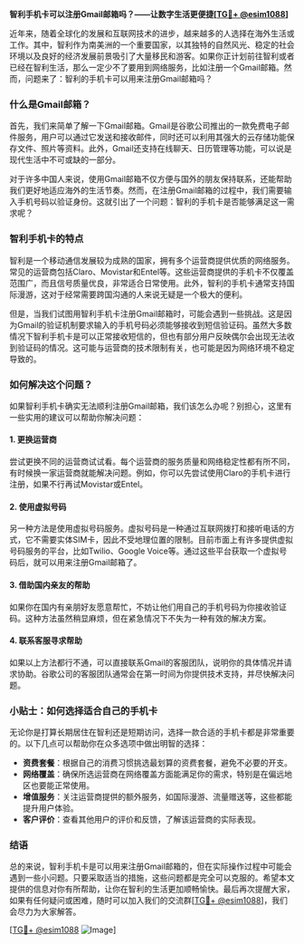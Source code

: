 **智利手机卡可以注册Gmail邮箱吗？——让数字生活更便捷[[TG💪+ @esim1088](https://t.me/s/esim1088)]**

近年来，随着全球化的发展和互联网技术的进步，越来越多的人选择在海外生活或工作。其中，智利作为南美洲的一个重要国家，以其独特的自然风光、稳定的社会环境以及良好的经济发展前景吸引了大量移民和游客。如果你正计划前往智利或者已经在智利生活，那么一定少不了要用到网络服务，比如注册一个Gmail邮箱。然而，问题来了：智利的手机卡可以用来注册Gmail邮箱吗？

### 什么是Gmail邮箱？
首先，我们来简单了解一下Gmail邮箱。Gmail是谷歌公司推出的一款免费电子邮件服务，用户可以通过它发送和接收邮件，同时还可以利用其强大的云存储功能保存文件、照片等资料。此外，Gmail还支持在线聊天、日历管理等功能，可以说是现代生活中不可或缺的一部分。

对于许多中国人来说，使用Gmail邮箱不仅方便与国外的朋友保持联系，还能帮助我们更好地适应海外的生活节奏。然而，在注册Gmail邮箱的过程中，我们需要输入手机号码以验证身份。这就引出了一个问题：智利的手机卡是否能够满足这一需求呢？

### 智利手机卡的特点
智利是一个移动通信发展较为成熟的国家，拥有多个运营商提供优质的网络服务。常见的运营商包括Claro、Movistar和Entel等。这些运营商提供的手机卡不仅覆盖范围广，而且信号质量优良，非常适合日常使用。此外，智利的手机卡通常支持国际漫游，这对于经常需要跨国沟通的人来说无疑是一个极大的便利。

但是，当我们试图用智利手机卡注册Gmail邮箱时，可能会遇到一些挑战。这是因为Gmail的验证机制要求输入的手机号码必须能够接收到短信验证码。虽然大多数情况下智利手机卡是可以正常接收短信的，但也有部分用户反映偶尔会出现无法收到验证码的情况。这可能与运营商的技术限制有关，也可能是因为网络环境不稳定导致的。

### 如何解决这个问题？
如果智利手机卡确实无法顺利注册Gmail邮箱，我们该怎么办呢？别担心，这里有一些实用的建议可以帮助你解决问题：

#### 1. 更换运营商
尝试更换不同的运营商试试看。每个运营商的服务质量和网络稳定性都有所不同，有时候换一家运营商就能解决问题。例如，你可以先尝试使用Claro的手机卡进行注册，如果不行再试Movistar或Entel。

#### 2. 使用虚拟号码
另一种方法是使用虚拟号码服务。虚拟号码是一种通过互联网拨打和接听电话的方式，它不需要实体SIM卡，因此不受地理位置的限制。目前市面上有许多提供虚拟号码服务的平台，比如Twilio、Google Voice等。通过这些平台获取一个虚拟号码后，就可以用来注册Gmail邮箱了。

#### 3. 借助国内亲友的帮助
如果你在国内有亲朋好友愿意帮忙，不妨让他们用自己的手机号码为你接收验证码。这种方法虽然稍显麻烦，但在紧急情况下不失为一种有效的解决方案。

#### 4. 联系客服寻求帮助
如果以上方法都行不通，可以直接联系Gmail的客服团队，说明你的具体情况并请求协助。谷歌公司的客服团队通常会在第一时间为你提供技术支持，并尽快解决问题。

### 小贴士：如何选择适合自己的手机卡
无论你是打算长期居住在智利还是短期访问，选择一款合适的手机卡都是非常重要的。以下几点可以帮助你在众多选项中做出明智的选择：

- **资费套餐**：根据自己的消费习惯挑选最划算的资费套餐，避免不必要的开支。
- **网络覆盖**：确保所选运营商在网络覆盖方面能满足你的需求，特别是在偏远地区也要能正常使用。
- **增值服务**：关注运营商提供的额外服务，如国际漫游、流量赠送等，这些都能提升用户体验。
- **客户评价**：查看其他用户的评价和反馈，了解该运营商的实际表现。

### 结语
总的来说，智利手机卡是可以用来注册Gmail邮箱的，但在实际操作过程中可能会遇到一些小问题。只要采取适当的措施，这些问题都是完全可以克服的。希望本文提供的信息对你有所帮助，让你在智利的生活更加顺畅愉快。最后再次提醒大家，如果有任何疑问或困难，随时可以加入我们的交流群[[TG💪+ @esim1088](https://t.me/s/esim1088)]，我们会尽力为大家解答。

[[TG💪+ @esim1088](https://t.me/s/esim1088) ![Image](https://i.postimg.cc/4NQfJmqS/Snipaste-2025-05-13-00-14-12.png)]